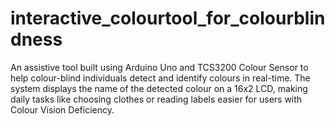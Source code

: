 # interactive_colourtool_for_colourblindness
An assistive tool built using Arduino Uno and TCS3200 Colour Sensor to help colour-blind individuals detect and identify colours in real-time. The system displays the name of the detected colour on a 16x2 LCD, making daily tasks like choosing clothes or reading labels easier for users with Colour Vision Deficiency. 

